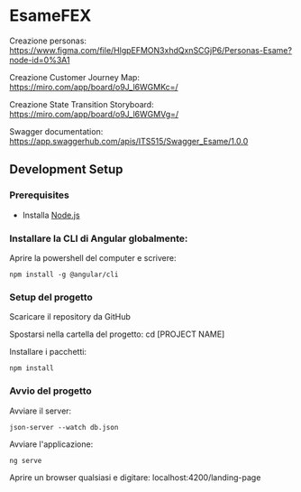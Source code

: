 # EsameFEX


Creazione personas: https://www.figma.com/file/HlgpEFMON3xhdQxnSCGjP6/Personas-Esame?node-id=0%3A1


Creazione Customer Journey Map: https://miro.com/app/board/o9J_l6WGMKc=/


Creazione State Transition Storyboard: https://miro.com/app/board/o9J_l6WGMVg=/


Swagger documentation: https://app.swaggerhub.com/apis/ITS515/Swagger_Esame/1.0.0


## Development Setup

### Prerequisites

- Installa [Node.js](https://nodejs.org/en/)



### Installare la CLI di Angular globalmente:

Aprire la powershell del computer e scrivere:

```
npm install -g @angular/cli
```

### Setup del progetto

Scaricare il repository da GitHub

Spostarsi nella cartella del progetto: 
cd [PROJECT NAME]

Installare i pacchetti:

```
npm install
```

### Avvio del progetto

Avviare il server:

```
json-server --watch db.json
```

Avviare l'applicazione:

```
ng serve
```

Aprire un browser qualsiasi e digitare: localhost:4200/landing-page